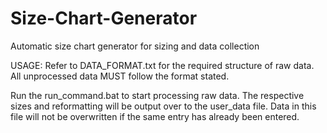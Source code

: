 # Size-Chart-Generator
Automatic size chart generator for sizing and data collection


USAGE:
Refer to DATA_FORMAT.txt for the required structure of raw data. All unprocessed data MUST follow the format stated.

Run the run_command.bat to start processing raw data. The respective sizes and reformatting will be output over to the user_data file. Data in this file will not be overwritten if the same entry has already been entered. 
